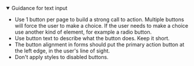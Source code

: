 <details open data-label="buttons-guidance-accordion" aria-expanded="false">
  <summary>Guidance <span class="visuallyhidden">for text input</span></summary>
  <div class="accordion-panel">
    <ul>
    <li>Use 1 button per page to build a strong call to action. Multiple buttons will force the user to make a choice. If the user needs to make a choice use another kind of element, for example a radio button.</li>
    <li>Use button text to describe what the button does. Keep it short.</li>
    <li>The button alignment in forms should put the primary action button at the left edge, in the user's line of sight.</li>
    <li>Don't apply styles to disabled buttons.</li>
    </ul>
  </div>
</details>
